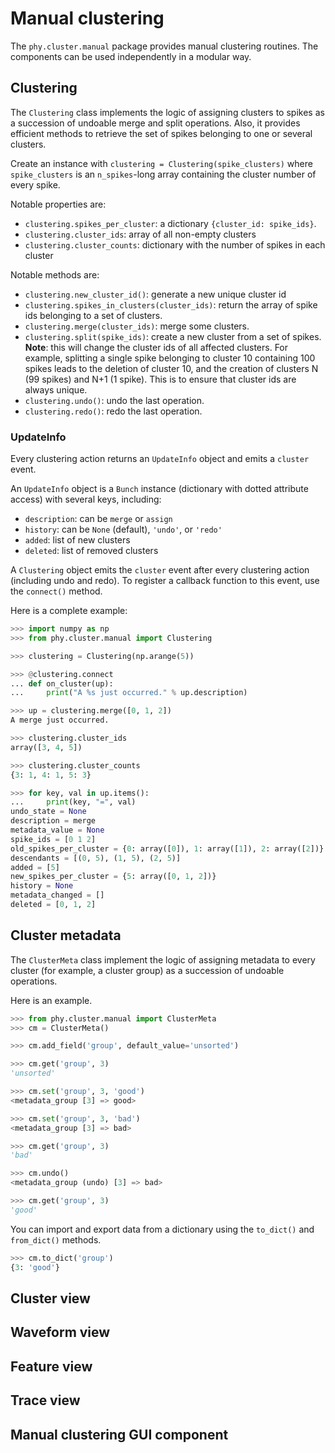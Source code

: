 # Manual clustering

The `phy.cluster.manual` package provides manual clustering routines. The components can be used independently in a modular way.

## Clustering

The `Clustering` class implements the logic of assigning clusters to spikes as a succession of undoable merge and split operations. Also, it provides efficient methods to retrieve the set of spikes belonging to one or several clusters.

Create an instance with `clustering = Clustering(spike_clusters)` where `spike_clusters` is an `n_spikes`-long array containing the cluster number of every spike.

Notable properties are:

* `clustering.spikes_per_cluster`: a dictionary `{cluster_id: spike_ids}`.
* `clustering.cluster_ids`: array of all non-empty clusters
* `clustering.cluster_counts`: dictionary with the number of spikes in each cluster

Notable methods are:

* `clustering.new_cluster_id()`: generate a new unique cluster id
* `clustering.spikes_in_clusters(cluster_ids)`: return the array of spike ids belonging to a set of clusters.
* `clustering.merge(cluster_ids)`: merge some clusters.
* `clustering.split(spike_ids)`: create a new cluster from a set of spikes. **Note**: this will change the cluster ids of all affected clusters. For example, splitting a single spike belonging to cluster 10 containing 100 spikes leads to the deletion of cluster 10, and the creation of clusters N (99 spikes) and N+1 (1 spike). This is to ensure that cluster ids are always unique.
* `clustering.undo()`: undo the last operation.
* `clustering.redo()`: redo the last operation.

### UpdateInfo

Every clustering action returns an `UpdateInfo` object and emits a `cluster` event.

An `UpdateInfo` object is a `Bunch` instance (dictionary with dotted attribute access) with several keys, including:

* `description`: can be `merge` or `assign`
* `history`: can be `None` (default), `'undo'`, or `'redo'`
* `added`: list of new clusters
* `deleted`: list of removed clusters

A `Clustering` object emits the `cluster` event after every clustering action (including undo and redo). To register a callback function to this event, use the `connect()` method.

Here is a complete example:

```python
>>> import numpy as np
>>> from phy.cluster.manual import Clustering
```

```python
>>> clustering = Clustering(np.arange(5))
```

```python
>>> @clustering.connect
... def on_cluster(up):
...     print("A %s just occurred." % up.description)
```

```python
>>> up = clustering.merge([0, 1, 2])
A merge just occurred.
```

```python
>>> clustering.cluster_ids
array([3, 4, 5])
```

```python
>>> clustering.cluster_counts
{3: 1, 4: 1, 5: 3}
```

```python
>>> for key, val in up.items():
...     print(key, "=", val)
undo_state = None
description = merge
metadata_value = None
spike_ids = [0 1 2]
old_spikes_per_cluster = {0: array([0]), 1: array([1]), 2: array([2])}
descendants = [(0, 5), (1, 5), (2, 5)]
added = [5]
new_spikes_per_cluster = {5: array([0, 1, 2])}
history = None
metadata_changed = []
deleted = [0, 1, 2]
```



## Cluster metadata

The `ClusterMeta` class implement the logic of assigning metadata to every cluster (for example, a cluster group) as a succession of undoable operations.

Here is an example.

```python
>>> from phy.cluster.manual import ClusterMeta
>>> cm = ClusterMeta()
```

```python
>>> cm.add_field('group', default_value='unsorted')
```

```python
>>> cm.get('group', 3)
'unsorted'
```

```python
>>> cm.set('group', 3, 'good')
<metadata_group [3] => good>
```

```python
>>> cm.set('group', 3, 'bad')
<metadata_group [3] => bad>
```

```python
>>> cm.get('group', 3)
'bad'
```

```python
>>> cm.undo()
<metadata_group (undo) [3] => bad>
```

```python
>>> cm.get('group', 3)
'good'
```

You can import and export data from a dictionary using the `to_dict()` and `from_dict()` methods.

```python
>>> cm.to_dict('group')
{3: 'good'}
```

## Cluster view

## Waveform view

## Feature view

## Trace view

## Manual clustering GUI component
